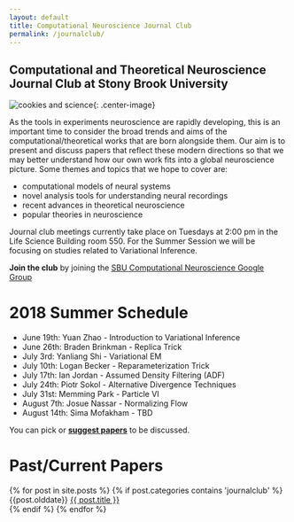```yaml
---
layout: default
title: Computational Neuroscience Journal Club
permalink: /journalclub/
---
```

## Computational and Theoretical Neuroscience Journal Club at Stony Brook University

![cookies and science](/images/cookie.jpg){: .center-image}

As the tools in experiments neuroscience are rapidly developing, this is an important time to consider the broad trends and aims of the computational/theoretical works that are born alongside them.  Our aim is to present and discuss papers that reflect these modern directions so that we may better understand how our own work fits into a global neuroscience picture. Some themes and topics that we hope to cover are:

* computational models of neural systems
* novel analysis tools for understanding neural recordings
* recent advances in theoretical neuroscience
* popular theories in neuroscience

Journal club meetings currently take place on Tuesdays at 2:00 pm in the Life Science Building room 550. For the Summer Session we will be focusing on studies related to Variational Inference. 

**Join the club** by joining the [SBU Computational Neuroscience Google Group](https://groups.google.com/d/forum/sbu-computational-neuroscience/join)

# 2018 Summer Schedule

- June 19th: Yuan Zhao - Introduction to Variational Inference 
- June 26th: Braden Brinkman - Replica Trick
- July 3rd: Yanliang Shi - Variational EM
- July 10th: Logan Becker - Reparameterization Trick
- July 17th: Ian Jordan - Assumed Density Filtering (ADF)
- July 24th: Piotr Sokol - Alternative Divergence Techniques 
- July 31st: Memming Park - Particle VI
- August 7th: Josue Nassar - Normalizing Flow
- August 14th: Sima Mofakham - TBD


You can pick or [**suggest papers**](https://www.google.com/url?q=https://docs.google.com/document/d/17SuoVIIDbCae5GnxSHGO5BW2zbVP6wBCbaGGfgFLAOQ/edit?usp%3Dsharing&sa=D&ust=1472068897083000&usg=AFQjCNF5f_dZMloe4l3jWOm_mhxe7utbqw) to be discussed.

# Past/Current Papers

<div class="posts">
  {% for post in site.posts %}
	{% if post.categories contains 'journalclub' %}
    <article class="post">
    {{post.olddate}}
    <a href="{{ site.baseurl }}{{ post.url }}">{{ post.title }}</a>
    </article>
	{% endif %}
  {% endfor %}
</div>
